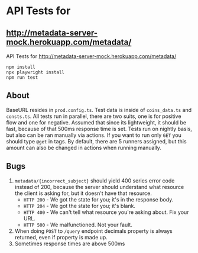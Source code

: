 # API Tests for 

## http://metadata-server-mock.herokuapp.com/metadata/

API Tests for http://metadata-server-mock.herokuapp.com/metadata/

```
npm install
npx playwright install
npm run test
```
## About

BaseURL resides in `prod.config.ts`. Test data is inside of `coins_data.ts` and `consts.ts`.
All tests run in parallel, there are two suits, one is for positive flow and one for negative.
Assumed that since its lightweight, it should be fast, because of that 500ms response time is set.
Tests run on nightly basis, but also can be ran manually via actions. If you want to run only `GET` you should type `@get` in tags.
By default, there are 5 runners assigned, but this amount can also be changed in actions when running manually.

## Bugs

1. `metadata/{incorrect_subject}` should yield 400 series error code instead of 200, because the server should understand what resource the client is asking for, but it doesn't have that resource.
    - `HTTP 200` - We got the state for you; it's in the response body.
    - `HTTP 204` - We got the state for you; it's blank.
    - `HTTP 400` - We can't tell what resource you're asking about. Fix your URL.
    - `HTTP 500` - We malfunctioned. Not your fault.
2. When doing `POST` to `/query` endpoint decimals property is always returned, even if property is made up.
3. Sometimes response times are above 500ms

